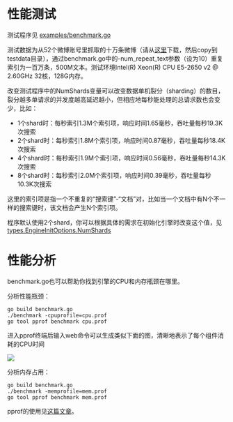 性能测试
====

测试程序见 [examples/benchmark.go](/examples/benchmark.go)

测试数据为从52个微博账号里抓取的十万条微博（请从[这里](https://raw.githubusercontent.com/huichen/wukong/43f20b4c0921cc704cf41fe8653e66a3fcbb7e31/testdata/weibo_data.txt)下载，然后copy到testdata目录），通过benchmark.go中的-num_repeat_text参数（设为10）重复索引为一百万条，500M文本。测试环境Intel(R) Xeon(R) CPU E5-2650 v2 @ 2.60GHz 32核，128G内存。

改变测试程序中的NumShards变量可以改变数据单机裂分（sharding）的数目，裂分越多单请求的并发度越高延迟越小，但相应地每秒能处理的总请求数也会变少，比如：

- 1个shard时：每秒索引1.3M个索引项，响应时间1.65毫秒，吞吐量每秒19.3K次搜索
- 2个shard时：每秒索引1.8M个索引项，响应时间0.87毫秒，吞吐量每秒18.4K次搜索
- 4个shard时：每秒索引1.9M个索引项，响应时间0.56毫秒，吞吐量每秒14.3K次搜索
- 8个shard时：每秒索引2.0M个索引项，响应时间0.39毫秒，吞吐量每秒10.3K次搜索

这里的索引项是指一个不重复的“搜索键”-“文档”对，比如当一个文档中有N个不一样的搜索键时，该文档会产生N个索引项。

程序默认使用2个shard，你可以根据具体的需求在初始化引擎时改变这个值，见[types.EngineInitOptions.NumShards](/types/engine_init_options.go)

# 性能分析

benchmark.go也可以帮助你找到引擎的CPU和内存瓶颈在哪里。

分析性能瓶颈：
```
go build benchmark.go
./benchmark -cpuprofile=cpu.prof
go tool pprof benchmark cpu.prof
```

进入pprof终端后输入web命令可以生成类似下面的图，清晰地表示了每个组件消耗的CPU时间

![](https://raw.github.com/MoSunDay/wukong/master/docs/cpu.png)

分析内存占用：
```
go build benchmark.go
./benchmark -memprofile=mem.prof
go tool pprof benchmark mem.prof
```

pprof的使用见[这篇文章](http://blog.golang.org/profiling-go-programs)。
